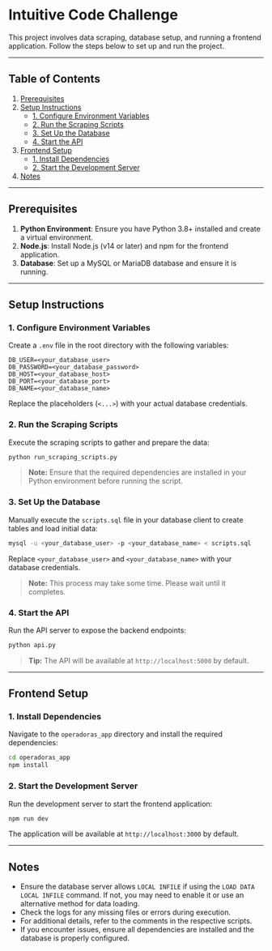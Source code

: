 # Intuitive Code Challenge

This project involves data scraping, database setup, and running a frontend application. Follow the steps below to set up and run the project.

---

## Table of Contents

1. [Prerequisites](#prerequisites)
2. [Setup Instructions](#setup-instructions)
   - [1. Configure Environment Variables](#1-configure-environment-variables)
   - [2. Run the Scraping Scripts](#2-run-the-scraping-scripts)
   - [3. Set Up the Database](#3-set-up-the-database)
   - [4. Start the API](#4-start-the-api)
3. [Frontend Setup](#frontend-setup)
   - [1. Install Dependencies](#1-install-dependencies)
   - [2. Start the Development Server](#2-start-the-development-server)
4. [Notes](#notes)

---

## Prerequisites

1. **Python Environment**: Ensure you have Python 3.8+ installed and create a virtual environment.
2. **Node.js**: Install Node.js (v14 or later) and npm for the frontend application.
3. **Database**: Set up a MySQL or MariaDB database and ensure it is running.

---

## Setup Instructions

### 1. Configure Environment Variables

Create a `.env` file in the root directory with the following variables:

```
DB_USER=<your_database_user>
DB_PASSWORD=<your_database_password>
DB_HOST=<your_database_host>
DB_PORT=<your_database_port>
DB_NAME=<your_database_name>
```

Replace the placeholders (`<...>`) with your actual database credentials.

### 2. Run the Scraping Scripts

Execute the scraping scripts to gather and prepare the data:

```bash
python run_scraping_scripts.py
```

> **Note:** Ensure that the required dependencies are installed in your Python environment before running the script.

### 3. Set Up the Database

Manually execute the `scripts.sql` file in your database client to create tables and load initial data:

```bash
mysql -u <your_database_user> -p <your_database_name> < scripts.sql
```

Replace `<your_database_user>` and `<your_database_name>` with your database credentials.

> **Note:** This process may take some time. Please wait until it completes.

### 4. Start the API

Run the API server to expose the backend endpoints:

```bash
python api.py
```

> **Tip:** The API will be available at `http://localhost:5000` by default.

---

## Frontend Setup

### 1. Install Dependencies

Navigate to the `operadoras_app` directory and install the required dependencies:

```bash
cd operadoras_app
npm install
```

### 2. Start the Development Server

Run the development server to start the frontend application:

```bash
npm run dev
```

The application will be available at `http://localhost:3000` by default.

---

## Notes

- Ensure the database server allows `LOCAL INFILE` if using the `LOAD DATA LOCAL INFILE` command. If not, you may need to enable it or use an alternative method for data loading.
- Check the logs for any missing files or errors during execution.
- For additional details, refer to the comments in the respective scripts.
- If you encounter issues, ensure all dependencies are installed and the database is properly configured.